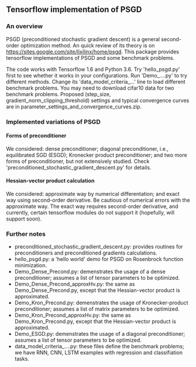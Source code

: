 ## Tensorflow implementation of PSGD
### An overview
PSGD (preconditioned stochastic gradient descent) is a general second-order optimization method. An quick review of its theory is on https://sites.google.com/site/lixilinx/home/psgd. This package provides tensorflow implementations of PSGD and some benchmark problems.

The code works with Tensorflow 1.6 and Python 3.6. Try 'hello_psgd.py' first to see whether it works in your configurations. Run 'Demo_....py' to try different methods. Change its 'data_model_criteria_...' line to load different benchmark problems. You may need to download cifar10 data for two benchmark problems. Proposed (step_size, gradient_norm_clipping_threshold) settings and typical convergence curves are in parameter_settings_and_convergence_curves.zip.     

### Implemented variations of PSGD 
#### Forms of preconditioner
We considered: dense preconditioner; diagonal preconditioner, i.e., equilibrated SGD (ESGD); Kronecker product preconditioner; and two more forms of preconditioner, but not extensively studied. Check 'preconditioned_stochastic_gradient_descent.py' for details.   
#### Hessian-vector product calculation
We considered: approximate way by numerical differentation; and exact way using second-order derivative. Be cautious of numerical errors with the approximate way. The exact way requires second-order derivative, and currently, certain tensorflow modules do not support it (hopefully, will support soon).    
### Further notes
* preconditioned_stochastic_gradient_descent.py: provides routines for preconditioners and preconditioned gradients calculations.
* hello_psgd.py: a 'hello world' demo for PSGD on Rosenbrock function minimization. 
* Demo_Dense_Precond.py: demenstrates the usage of a dense preconditioner; assumes a list of tensor parameters to be optimized. 
* Demo_Dense_Precond_approxHv.py: the same as Demo_Dense_Precond.py, except that the Hessian-vector product is approximated.
* Demo_Kron_Precond.py: demenstrates the usage of Kronecker-product preconditioner; assumes a list of matrix parameters to be optimized. 
* Demo_Kron_Precond_approxHv.py: the same as Demo_Kron_Precond.py, except that the Hessian-vector product is approximated.
* Demo_ESGD.py: demenstrates the usage of a diagonal preconditioner; assumes a list of tensor parameters to be optimized.
* data_model_criteria_....py: these files define the benchmark problems; we have RNN, CNN, LSTM examples with regression and classifiation tasks.
